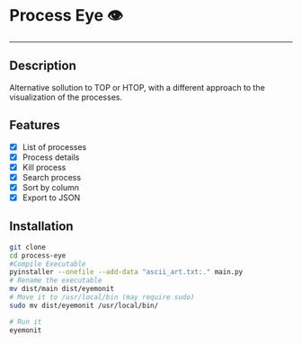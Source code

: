 # Process Eye 👁️
<hr>

## Description

Alternative sollution to TOP or HTOP, with a different approach to the visualization of the processes.

## Features

- [x] List of processes
- [x] Process details
- [x] Kill process
- [x] Search process
- [x] Sort by column
- [x] Export to JSON

## Installation

```bash
git clone 
cd process-eye
#Compile Executable
pyinstaller --onefile --add-data "ascii_art.txt:." main.py
# Rename the executable
mv dist/main dist/eyemonit
# Move it to /usr/local/bin (may require sudo)
sudo mv dist/eyemonit /usr/local/bin/

# Run it
eyemonit
```

